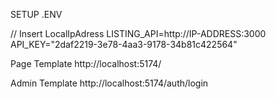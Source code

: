 SETUP .ENV

// Insert LocalIpAdress
LISTING_API=http://IP-ADDRESS:3000 
API_KEY="2daf2219-3e78-4aa3-9178-34b81c422564"

Page Template
http://localhost:5174/

Admin Template
http://localhost:5174/auth/login
